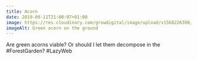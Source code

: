 ```yaml
---
title: Acorn
date: 2019-09-11T21:00:07+01:00
image: https://res.cloudinary.com/growdigital/image/upload/v1568226390/acorn-58CB15C3.jpg
imageAlt: Green acorn on the ground
---
```


Are green acorns viable? Or should I let them decompose in the #ForestGarden? #LazyWeb
